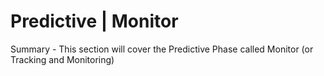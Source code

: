 # Predictive | Monitor

Summary - This section will cover the Predictive Phase called Monitor (or Tracking and Monitoring)
